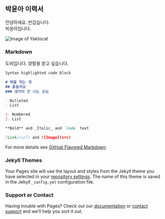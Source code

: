 ## 박윤아 이력서

안녕하세요. 반갑습니다.<br>
박윤아입니다.

![Image of Yaktocat](https://mblogthumb-phinf.pstatic.net/MjAxOTA3MDJfMjAg/MDAxNTYyMDMyNDU3MjYy.cPtTMpCaonsPlOXPHubzE_j71yVeF7L95OoxXs31lYkg.ZQg5emgUhXDPa7cdrMZh4KktyHk-QXub5LSm-5f13tMg.JPEG.yeorang92/DOBBY_by%ED%99%8D%EC%97%AC%EB%9E%91.jpg?type=w800.jpeg)

### Markdown

도비입니다.
양말을 받고 싶습니다.

```markdown
Syntax highlighted code block

# 뭐를 적는 게
## 좋을까요
### 생각이 안 나는 군요

- Bulleted
- List

1. Numbered
2. List

**Bold** and _Italic_ and `Code` text

[Link](url) and ![Image](src)
```

For more details see [GitHub Flavored Markdown](https://guides.github.com/features/mastering-markdown/).

### Jekyll Themes

Your Pages site will use the layout and styles from the Jekyll theme you have selected in your [repository settings](https://github.com/marblingmintchoco/marblingmintchoco.github.io/settings/pages). The name of this theme is saved in the Jekyll `_config.yml` configuration file.

### Support or Contact

Having trouble with Pages? Check out our [documentation](https://docs.github.com/categories/github-pages-basics/) or [contact support](https://support.github.com/contact) and we’ll help you sort it out.
